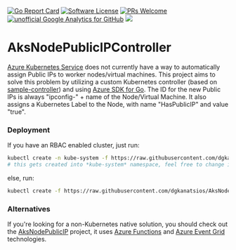 [![Go Report Card](https://goreportcard.com/badge/github.com/dgkanatsios/AksNodePublicIPController)](https://goreportcard.com/report/github.com/dgkanatsios/AksNodePublicIPController)
[![Software License](https://img.shields.io/badge/license-MIT-brightgreen.svg?style=flat-square)](LICENSE)
[![PRs Welcome](https://img.shields.io/badge/PRs-welcome-brightgreen.svg?style=flat-square)](http://makeapullrequest.com)
[![unofficial Google Analytics for GitHub](https://gaforgithub.azurewebsites.net/api?repo=AksNodePublicIPController)](https://github.com/dgkanatsios/gaforgithub)
![](https://img.shields.io/badge/status-alpha-red.svg)

# AksNodePublicIPController

[Azure Kubernetes Service](https://azure.microsoft.com/en-us/services/kubernetes-service/) does not currently have a way to automatically assign Public IPs to worker nodes/virtual machines. This project aims to solve this problem by utilizing a custom Kubernetes controller (based on [sample-controller](https://github.com/kubernetes/sample-controller)) and using [Azure SDK for Go](https://docs.microsoft.com/en-us/go/azure/). The ID for the new Public IPs is always "ipconfig-" + name of the Node/Virtual Machine. It also assigns a Kubernetes Label to the Node, with name "HasPublicIP" and value "true".

### Deployment

If you have an RBAC enabled cluster, just run:

```bash
kubectl create -n kube-system -f https://raw.githubusercontent.com/dgkanatsios/AksNodePublicIPController/master/deploy.yaml
# this gets created into *kube-system* namespace, feel free to change it on the deploy.yaml
```

else, run:

```bash
kubectl create -f https://raw.githubusercontent.com/dgkanatsios/AksNodePublicIPController/master/deploy-no-rbac.yaml
```

### Alternatives

If you're looking for a non-Kubernetes native solution, you should check out the [AksNodePublicIP](https://github.com/dgkanatsios/AksNodePublicIP) project, it uses [Azure Functions](https://functions.azure.com) and [Azure Event Grid](https://azure.microsoft.com/en-us/services/event-grid/) technologies.